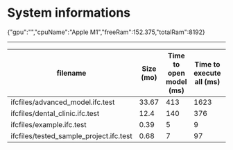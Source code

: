 # System informations 
 {"gpu":"","cpuName":"Apple M1","freeRam":152.375,"totalRam":8192}
 _________ 
| filename | Size (mo) | Time to open model (ms) | Time to execute all (ms) | Total ifc entities | Total meshes | Total geometries | total errors |
|-------|-------|-------|-------|-------|-------|-------|-------|
| ifcfiles/advanced_model.ifc.test | 33.67 | 413 | 1623 | 594374 | 6401 | 14120 | 0 |
 ifcfiles/dental_clinic.ifc.test | 12.4 | 140 | 376 | 209259 | 2586 | 2626 | 0 |
 ifcfiles/example.ifc.test | 0.39 | 5 | 9 | 6487 | 115 | 119 | 0 |
 ifcfiles/tested_sample_project.ifc.test | 0.68 | 7 | 97 | 14119 | 93 | 98 | 0 |
